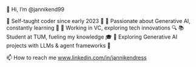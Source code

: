 👋 Hi, I’m @jannikend99

👀 Self-taught coder since early 2023 🚀
🧠 Passionate about Generative AI, constantly learning 🤖
💼 Working in VC, exploring tech innovations 🔍
📚 Student at TUM, fueling my knowledge 🎓
🔬 Exploring Generative AI projects with LLMs & agent frameworks 🌟
 
📫 How to reach me www.linkedin.com/in/jannikendress
